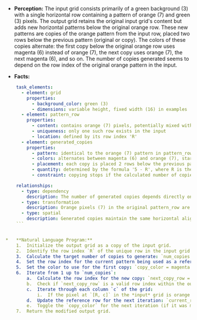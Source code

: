 *   **Perception:** The input grid consists primarily of a green background (3) with a single horizontal row containing a pattern of orange (7) and green (3) pixels. The output grid retains the original input grid's content but adds new horizontal patterns below the original orange row. These new patterns are copies of the orange pattern from the input row, placed two rows below the previous pattern (original or copy). The colors of these copies alternate: the first copy below the original orange row uses magenta (6) instead of orange (7), the next copy uses orange (7), the next magenta (6), and so on. The number of copies generated seems to depend on the row index of the original orange pattern in the input.

*   **Facts:**
    
```yaml
    task_elements:
      - element: grid
        properties:
          - background_color: green (3)
          - dimensions: variable height, fixed width (16) in examples
      - element: pattern_row
        properties:
          - content: contains orange (7) pixels, potentially mixed with background green (3)
          - uniqueness: only one such row exists in the input
          - location: defined by its row index 'R'
      - element: generated_copies
        properties:
          - pattern: identical to the orange (7) pattern in pattern_row, but using alternating colors
          - colors: alternates between magenta (6) and orange (7), starting with magenta for the first copy
          - placement: each copy is placed 2 rows below the previous pattern (original or preceding copy)
          - quantity: determined by the formula '5 - R', where R is the row index of the original pattern_row (using 0-based indexing)
          - constraint: copying stops if the calculated number of copies is reached OR if the next copy position falls outside the grid's bottom boundary

    relationships:
      - type: dependency
        description: The number of generated copies depends directly on the row index 'R' of the original orange pattern row.
      - type: transformation
        description: Orange pixels (7) in the original pattern_row are mapped to either magenta (6) or orange (7) in the generated copies based on an alternating sequence.
      - type: spatial
        description: Generated copies maintain the same horizontal alignment as the original pattern_row but are shifted vertically downwards in steps of 2 rows.
    ```


*   **Natural Language Program:**
    1.  Initialize the output grid as a copy of the input grid.
    2.  Identify the row index `R` of the unique row in the input grid that contains at least one orange (7) pixel.
    3.  Calculate the target number of copies to generate: `num_copies = 5 - R`. If `num_copies` is less than or equal to 0, stop.
    4.  Set the row index for the current pattern being used as a reference for placing the next copy: `current_row = R`.
    5.  Set the color to use for the first copy: `copy_color = magenta (6)`.
    6.  Iterate from 1 up to `num_copies`:
        a.  Calculate the row index for the new copy: `next_copy_row = current_row + 2`.
        b.  Check if `next_copy_row` is a valid row index within the output grid (i.e., `next_copy_row < grid_height`). If not, stop the iteration process.
        c.  Iterate through each column `c` of the grid:
            i.  If the pixel at `[R, c]` in the *input* grid is orange (7), set the pixel at `[next_copy_row, c]` in the *output* grid to `copy_color`.
        d.  Update the reference row for the next iteration: `current_row = next_copy_row`.
        e.  Toggle the `copy_color` for the next iteration (if it was magenta (6), change it to orange (7); if it was orange (7), change it to magenta (6)).
    7.  Return the modified output grid.
